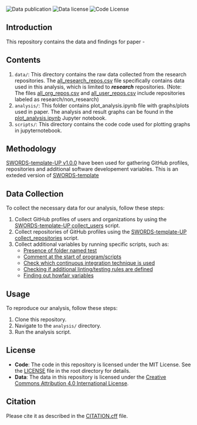 
![Data publication](https://zenodo.org/badge/DOI/10.5281/zenodo.12607763.svg)
![Data license](https://i.creativecommons.org/l/by/4.0/88x31.png)
![Code License](https://img.shields.io/badge/License-MIT-black?style=flat-square&logo=none&labelColor=white&color=black)


## Introduction

This repository contains the data and findings for paper - 



## Contents

1. `data/`: This directory contains the raw data collected from the research repositories.
The [all_research_repos.csv](data/all_research_repos.csv) file specifically contains data used in this analysis, which is limited to ***research*** repositories. 
(Note: The files [all_org_repos.csv](data/all_org_repos.csv.csv) and [all_user_repos.csv](data/all_user_repos.csv) include repositories labeled as research/non_research)
2. `analysis/`: This folder contains plot_analysis.ipynb file with graphs/plots used in paper. 
The analysis and result graphs can be found in the [plot_analysis.ipynb](analysis/plot_analysis.ipynb) Jupyter notebook.
3. `scripts/`: This directory contains the code code used for plotting graphs in jupyternotebook. 


## Methodology

 [SWORDS-template-UP v1.0.0](https://github.com/Software-Engineering-Group-UP/SWORDS-template-UP) have been used for gathering GitHub profiles, repositories and additional software developement variables. This is an exteded version of [SWORDS-template](https://github.com/UtrechtUniversity/SWORDS-template) 

## Data Collection

To collect the necessary data for our analysis, follow these steps:

1. Collect GitHub profiles of users and organizations by using the [SWORDS-template-UP collect_users](https://github.com/Software-Engineering-Group-UP/SWORDS-template-UP/tree/main/collect_users) script.
2. Collect repositories of GitHub profiles using the [SWORDS-template-UP collect_repositories](https://github.com/Software-Engineering-Group-UP/SWORDS-template-UP/tree/main/collect_repositories) script.
3. Collect additional variables by running specific scripts, such as:
    - [Presence of folder named test](https://github.com/Software-Engineering-Group-UP/SWORDS-template-UP/blob/main/collect_variables/scripts/soft_dev_pract/test_folder.py)
    - [Comment at the start of program/scripts](https://github.com/Software-Engineering-Group-UP/SWORDS-template-UP/tree/main/collect_variables/scripts/soft_dev_pract)
    - [Check which continuous integration technique is used](https://github.com/Software-Engineering-Group-UP/SWORDS-template-UP/blob/main/collect_variables/scripts/soft_dev_pract/continious_integration.py)
    - [Checking if additional linting/testing rules are defined](https://github.com/Software-Engineering-Group-UP/SWORDS-template-UP/blob/main/collect_variables/scripts/soft_dev_pract/add_ci_rules.py)
    - [Finding out howfair variables](https://github.com/Software-Engineering-Group-UP/SWORDS-template-UP/tree/main/collect_variables/scripts/howfairis_api)


## Usage

To reproduce our analysis, follow these steps:

1. Clone this repository.
2. Navigate to the `analysis/` directory.
3. Run the analysis script.

## License 
- **Code**: The code in this repository is licensed under the MIT License. See the [LICENSE](./LICENSE.txt) file in the root directory for details.
- **Data**: The data in this repository is licensed under the [Creative Commons Attribution 4.0 International License](./data/LICENSE_data.txt).


## Citation 
Please cite it as described in the [CITATION.cff](CITATION.cff) file.
